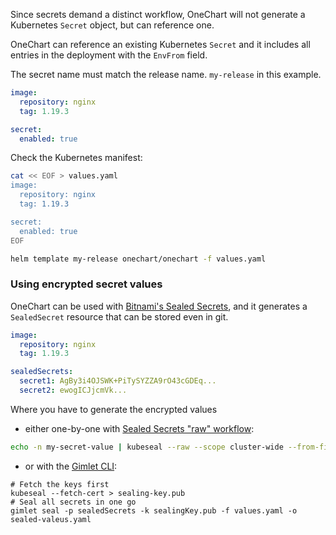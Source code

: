 Since secrets demand a distinct workflow, OneChart will not generate a Kubernetes `Secret` object, but can reference one.

OneChart can reference an existing Kubernetes `Secret` and it includes all entries in the deployment with the `EnvFrom` field.

The secret name must match the release name. `my-release` in this example.

```yaml
image:
  repository: nginx
  tag: 1.19.3

secret:
  enabled: true
```

Check the Kubernetes manifest:

```bash
cat << EOF > values.yaml
image:
  repository: nginx
  tag: 1.19.3

secret:
  enabled: true
EOF

helm template my-release onechart/onechart -f values.yaml
```

### Using encrypted secret values

OneChart can be used with [Bitnami's Sealed Secrets](https://github.com/bitnami-labs/sealed-secrets), and it generates a `SealedSecret` resource that can be stored even in git.

```yaml
image:
  repository: nginx
  tag: 1.19.3

sealedSecrets:
  secret1: AgBy3i4OJSWK+PiTySYZZA9rO43cGDEq...
  secret2: ewogICJjcmVk...
```

Where you have to generate the encrypted values 

- either one-by-one with [Sealed Secrets "raw" workflow](https://github.com/bitnami-labs/sealed-secrets#raw-mode-experimental):

```bash
echo -n my-secret-value | kubeseal --raw --scope cluster-wide --from-file=/dev/stdin
```

- or with the [Gimlet CLI](https://github.com/gimlet-io/gimlet-cli):

```
# Fetch the keys first
kubeseal --fetch-cert > sealing-key.pub
# Seal all secrets in one go
gimlet seal -p sealedSecrets -k sealingKey.pub -f values.yaml -o sealed-valeus.yaml
```
